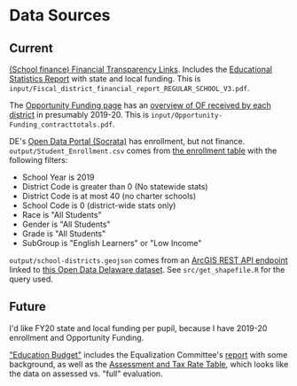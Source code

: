 # Data Sources

## Current

[(School finance) Financial Transparency Links](https://www.doe.k12.de.us/domain/558). Includes the [Educational Statistics Report](https://www.doe.k12.de.us/site/handlers/filedownload.ashx?moduleinstanceid=11358&dataid=24493&FileName=Fiscal%20district%20financial%20report%20REGULAR%20SCHOOL_V3.pdf) with state and local funding. This is `input/Fiscal_district_financial_report_REGULAR_SCHOOL_V3.pdf`.

The [Opportunity Funding page](https://governor.delaware.gov/district-charter-spending/) has an [overview of OF received by each district](https://governor.delaware.gov/wp-content/uploads/sites/24/2020/02/Opportunity-Funding_contracttotals.pdf) in presumably 2019-20. This is `input/Opportunity-Funding_contracttotals.pdf`.

DE's [Open Data Portal (Socrata)](https://data.delaware.gov/) has enrollment, but not finance. `output/Student_Enrollment.csv` comes from [the enrollment table](https://data.delaware.gov/Education/Student-Enrollment/6i7v-xnmf/data) with the following filters:

- School Year is 2019
- District Code is greater than 0 (No statewide stats)
- District Code is at most 40 (no charter schools)
- School Code is 0 (district-wide stats only)
- Race is "All Students"
- Gender is "All Students"
- Grade is "All Students"
- SubGroup is "English Learners" or "Low Income"

`output/school-districts.geojson` comes from an [ArcGIS REST API endpoint](https://firstmap.delaware.gov/arcgis/rest/services/Boundaries/DE_SchoolDistricts/MapServer/0) linked to [this Open Data Delaware dataset](https://data.delaware.gov/Education/School-Districts-Boundaries/krpv-uu7g). See `src/get_shapefile.R` for the query used.

## Future

I'd like FY20 state and local funding per pupil, because I have 2019-20 enrollment and Opportunity Funding.

["Education Budget"](https://www.doe.k12.de.us/Page/3509) includes the Equalization Committee's [report](https://www.doe.k12.de.us/site/handlers/filedownload.ashx?moduleinstanceid=9243&dataid=24259&FileName=FY21%20Equalization%20Report.pdf) with some background, as well as the [Assessment and Tax Rate Table](https://www.doe.k12.de.us/site/handlers/filedownload.ashx?moduleinstanceid=9243&dataid=22718&FileName=FY20%20Assessment%20and%20Tax%20Rate%20Table.pdf), which looks like the data on assessed vs. "full" evaluation.
